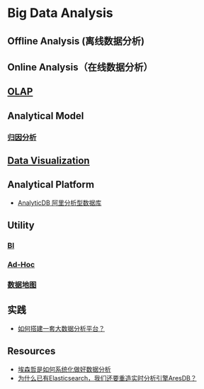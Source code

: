 # Big Data Analysis

## Offline Analysis (离线数据分析)
## Online Analysis（在线数据分析）

## [OLAP](OLAP/README.md)

##  Analytical Model

### [归因分析](AnalyticalModel/attribution-analysis.md)

## [Data Visualization](DataVisualization/)

## Analytical Platform

* [AnalyticDB 阿里分析型数据库](https://mp.weixin.qq.com/s/kt-xtvM77UZ3kD-3dpU7sw)

## Utility
### [BI](BI/README.md)
### [Ad-Hoc](Ad-hoc/)
### [数据地图](DataMap/)

## 实践
* [如何搭建一套大数据分析平台？](../practice/data-analytics-deploy/README.md)

## Resources
* [埃森哲是如何系统化做好数据分析](https://www.jianshu.com/p/38fcc28ad849)
* [为什么已有Elasticsearch，我们还要重造实时分析引擎AresDB？](https://www.infoq.cn/article/96KL3BQwqz-IzxYi2wUO)
